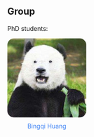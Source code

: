 <h2>Group</h2>
<p>PhD students:</p>

<!-- 这是所有学生简介的容器 -->
<div style="display: flex; flex-wrap: wrap; gap: 30px; justify-content: flex-start; align-items: flex-start;">

  <!-- 第一个学生 -->
  <div style="text-align: center; width: 180px;">
    <a href="bingqi-huang.github.io">
      <img 
        src="static/assets/img/friends/hbq.jpg" 
        alt="Bingqi Huang" 
        style="width: 100%; aspect-ratio: 1/1; border-radius: 15px; object-fit: cover; margin-bottom: 8px;"
      >
    </a>
    <p style="margin: 0;">
      <a href="bingqi-huang.github.io" style="color: #4285F4; text-decoration: none;">Bingqi Huang</a>
    </p>
  </div>

</div>
